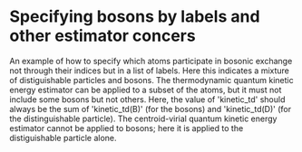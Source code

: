 Specifying bosons by labels and other estimator concers
=================================================
An example of how to specify which atoms participate in bosonic exchange not through their indices but in a list of labels. Here this indicates a mixture of distiguishable particles and bosons. The thermodynamic quantum kinetic energy estimator can be applied to a subset of the atoms, but it must not include some bosons but not others. Here, the value of 'kinetic_td' should always be the sum of 'kinetic_td(B)' (for the bosons) and 'kinetic_td(D)' (for the distinguishable particle). The centroid-virial quantum kinetic energy estimator cannot be applied to bosons; here it is applied to the distiguishable particle alone.